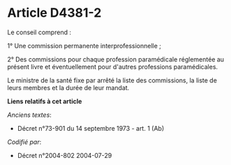 # Article D4381-2

Le conseil comprend :

1° Une commission permanente interprofessionnelle ;

2° Des commissions pour chaque profession paramédicale réglementée au présent livre et éventuellement pour d'autres
professions paramédicales.

Le ministre de la santé fixe par arrêté la liste des commissions, la liste de leurs membres et la durée de leur mandat.

**Liens relatifs à cet article**

_Anciens textes_:

  - Décret n°73-901 du 14 septembre 1973 - art. 1 (Ab)

_Codifié par_:

  - Décret n°2004-802 2004-07-29
